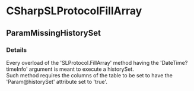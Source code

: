 ﻿---  
uid: Validator_3_9_2  
---

# CSharpSLProtocolFillArray

## ParamMissingHistorySet

### Details

Every overload of the 'SLProtocol.FillArray' method having the 'DateTime? timeInfo' argument is meant to execute a historySet.  
Such method requires the columns of the table to be set to have the 'Param@historySet' attribute set to 'true'.

